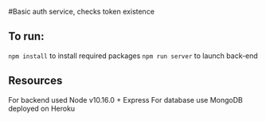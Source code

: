 #Basic auth service, checks token existence

## To run:
`npm install` to install required packages
`npm run server` to launch back-end

## Resources
For backend used Node v10.16.0 + Express
For database use MongoDB deployed on Heroku
